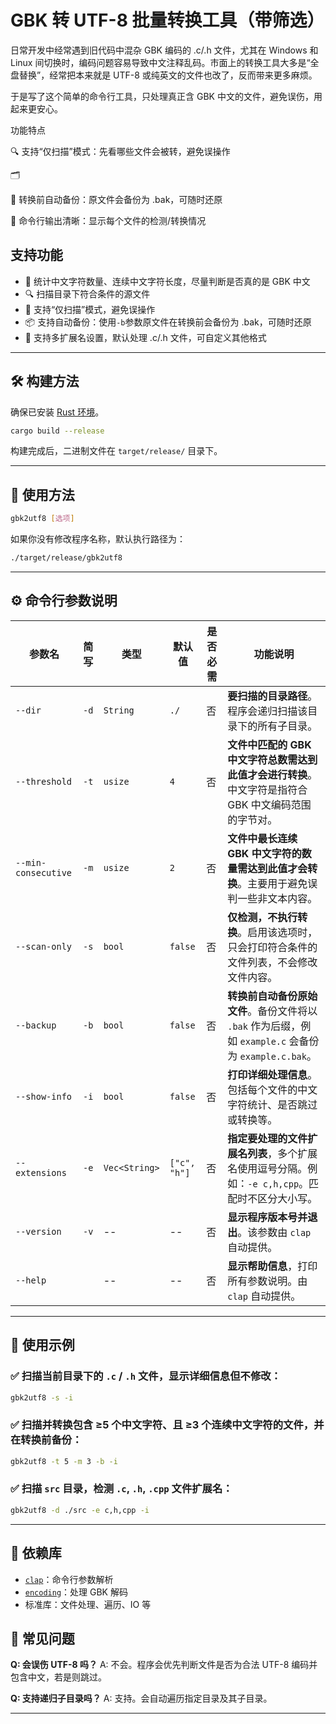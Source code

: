 # GBK 转 UTF-8 批量转换工具（带筛选）

日常开发中经常遇到旧代码中混杂 GBK 编码的 .c/.h 文件，尤其在 Windows 和 Linux 间切换时，编码问题容易导致中文注释乱码。市面上的转换工具大多是“全盘替换”，经常把本来就是 UTF-8 或纯英文的文件也改了，反而带来更多麻烦。

于是写了这个简单的命令行工具，只处理真正含 GBK 中文的文件，避免误伤，用起来更安心。

功能特点


🔍 支持“仅扫描”模式：先看哪些文件会被转，避免误操作

🗂️ 

💾 转换前自动备份：原文件会备份为 .bak，可随时还原

🧾 命令行输出清晰：显示每个文件的检测/转换情况



## 支持功能
- 🧾 统计中文字符数量、连续中文字符长度，尽量判断是否真的是 GBK 中文
- 🔍 扫描目录下符合条件的源文件
- 🧪 支持“仅扫描”模式，避免误操作
- 📦 支持自动备份：使用`-b`参数原文件在转换前会备份为 .bak，可随时还原
- 🧾 支持多扩展名设置，默认处理 .c/.h 文件，可自定义其他格式
---

## 🛠️ 构建方法

确保已安装 [Rust 环境](https://www.rust-lang.org/zh-CN/tools/install)。

```bash
cargo build --release
````

构建完成后，二进制文件在 `target/release/` 目录下。

---

## 🚀 使用方法

```bash
gbk2utf8 [选项]
```

如果你没有修改程序名称，默认执行路径为：

```bash
./target/release/gbk2utf8
```

---

## ⚙️ 命令行参数说明

| 参数名                 | 简写   | 类型            | 默认值          | 是否必需 | 功能说明                                                                    |
| ------------------- | ---- | ------------- | ------------ | ---- | ----------------------------------------------------------------------- |
| `--dir`             | `-d` | `String`      | `./`         | 否    | **要扫描的目录路径**。程序会递归扫描该目录下的所有子目录。                                         |
| `--threshold`       | `-t` | `usize`       | `4`          | 否    | **文件中匹配的 GBK 中文字符总数需达到此值才会进行转换**。中文字符是指符合 GBK 中文编码范围的字节对。               |
| `--min-consecutive` | `-m` | `usize`       | `2`          | 否    | **文件中最长连续 GBK 中文字符的数量需达到此值才会转换**。主要用于避免误判一些非文本内容。                       |
| `--scan-only`       | `-s` | `bool`        | `false`      | 否    | **仅检测，不执行转换**。启用该选项时，只会打印符合条件的文件列表，不会修改文件内容。                            |
| `--backup`          | `-b` | `bool`        | `false`      | 否    | **转换前自动备份原始文件**。备份文件将以 `.bak` 作为后缀，例如 `example.c` 会备份为 `example.c.bak`。 |
| `--show-info`       | `-i` | `bool`        | `false`      | 否    | **打印详细处理信息**。包括每个文件的中文字符统计、是否跳过或转换等。                                    |
| `--extensions`      | `-e` | `Vec<String>` | `["c", "h"]` | 否    | **指定要处理的文件扩展名列表**，多个扩展名使用逗号分隔。例如：`-e c,h,cpp`。匹配时不区分大小写。                |
| `--version`         | `-v` | --            | --           | 否    | **显示程序版本号并退出**。该参数由 `clap` 自动提供。                                        |
| `--help`            |      | --            | --           | 否    | **显示帮助信息**，打印所有参数说明。由 `clap` 自动提供。                                      |


---

## 📌 使用示例

### ✅ 扫描当前目录下的 `.c` / `.h` 文件，显示详细信息但不修改：

```bash
gbk2utf8 -s -i
```

### ✅ 扫描并转换包含 ≥5 个中文字符、且 ≥3 个连续中文字符的文件，并在转换前备份：

```bash
gbk2utf8 -t 5 -m 3 -b -i
```

### ✅ 扫描 `src` 目录，检测 `.c`, `.h`, `.cpp` 文件扩展名：

```bash
gbk2utf8 -d ./src -e c,h,cpp -i
```

---

## 🧱 依赖库

* [`clap`](https://docs.rs/clap/)：命令行参数解析
* [`encoding`](https://docs.rs/encoding/)：处理 GBK 解码
* 标准库：文件处理、遍历、IO 等


## 🙋 常见问题

**Q: 会误伤 UTF-8 吗？**
A: 不会。程序会优先判断文件是否为合法 UTF-8 编码并包含中文，若是则跳过。

**Q: 支持递归子目录吗？**
A: 支持。会自动遍历指定目录及其子目录。

---
